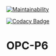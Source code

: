 [![Maintainability](https://api.codeclimate.com/v1/badges/b757e0900ea10d670ab2/maintainability)](https://codeclimate.com/github/donjmi/OPC-P6/maintainability)

[![Codacy Badge](https://app.codacy.com/project/badge/Grade/10489abec16243ae95cc40cbde294928)](https://www.codacy.com/manual/donjmi/OPC-P6?utm_source=github.com&amp;utm_medium=referral&amp;utm_content=donjmi/OPC-P6&amp;utm_campaign=Badge_Grade)

# OPC-P6